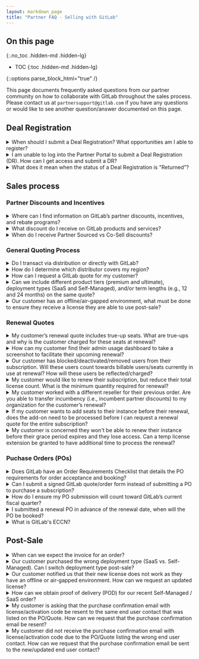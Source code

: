```yaml
---
layout: markdown_page
title: "Partner FAQ - Selling with GitLab"
---
```


## On this page
{:.no_toc .hidden-md .hidden-lg}

- TOC
{:toc .hidden-md .hidden-lg}
<link rel="stylesheet" type="text/css" href="/stylesheets/biztech.css" />
{::options parse_block_html="true" /}



This page documents frequently asked questions from our partner community on how to collaborate with GitLab throughout the sales process. Please contact us at `partnersupport@gitlab.com` if you have any questions or would like to see another question/answer documented on this page.

## Deal Registration

<details>
<summary markdown="span">
When should I submit a Deal Registration? What opportunities am I able to register?
</summary>

GitLab has a [Partner Sourced Deal Registration](https://about.gitlab.com/handbook/sales/field-operations/channel-operations/#partner-sourced-deal-registration) (DR) program for (i) Resale, (ii) MSP, and (iii) Referral opportunities. You should submit a Partner Sourced DR for an opportunity where you are **sourcing net-new business for GitLab**, which can apply to opportunities for new logo, co-term add-on/upsell, or add-on/upsell as part of a renewal. Note, there can only be one Partner Sourced DR approved for an opportunity, as only one partner can source a deal. You should not submit a Partner Sourced DR if you did not source the opportunity, and you will generally receive Co-Sell discounts for these deals. Partner Sourced and Co-Sell opportunities are discussed further in the [Partner handbook](https://about.gitlab.com/handbook/resellers/channel-working-with-GitLab/#definitions-and-qualifications).

GitLab also has a [Service Attach DR](https://about.gitlab.com/handbook/sales/field-operations/channel-operations/#service-attach-opportunities) program which applies to opportunities where partners are selling their own professional services into a customer environment at the time of a GitLab product sale.

</details>

<details>
<summary markdown="span">
I am unable to log into the Partner Portal to submit a Deal Registration (DR). How can I get access and submit a DR? 
</summary>

If you have a Partner Portal account but are unable to login, please [select “Forgot Password”](https://partners.gitlab.com/English/) to reset your password. If you do not have a Partner Portal account, please [select “Request Portal Access”](https://partners.gitlab.com/English/) to set up an account. Please contact `partnersupport@gitlab.com` for assistance ​​if you have followed the directions but are still having issues.

Note, to submit a Deal Registration, you must first be an authorized GitLab partner as well as have completed the [required training](https://about.gitlab.com/handbook/resellers/channel-working-with-GitLab/#training--certification-requirements-for-transactions-deal-registrations-nfrs-and-letters-of-authorization-loas) in order to be granted access to submit a DR.

</details>

<details>
<summary markdown="span">
What does it mean when the status of a Deal Registration is "Returned”?
</summary>

The Channel Account Manager (CAM) assigned to the Deal Registration (DR) has reviewed and sent it back to the resale partner for additional information/context. Once the resale partner reviews and responds to the CAM's feedback, the CAM will be notified to review and action the updated DR.

</details>


## Sales process
### Partner Discounts and Incentives

<details>
<summary markdown="span">
Where can I find information on GitLab’s partner discounts, incentives, and rebate programs?
</summary>

Please review the [GitLab Program Discounts and Incentive Guide](https://partners.gitlab.com/prm/English/s/assets?collectionId=49440) in the GitLab Partner Portal which contains information on our partner discounts, incentives, rebate programs and more. You can also refer to the [Partner handbook](https://about.gitlab.com/handbook/resellers/channel-working-with-GitLab/#definitions-and-qualifications) for an overview.

</details>

<details>
<summary markdown="span">
What discount do I receive on GitLab products and services?
</summary>

Please refer to our [GitLab Partner Price List](https://partners.gitlab.com/prm/English/s/assets?collectionId=49439) which includes the current pricing for all of our products and services along with our discount guidelines in the [GitLab Program Discounts and Incentive Guide](https://partners.gitlab.com/prm/English/s/assets?collectionId=49440).

</details>

<details>
<summary markdown="span">
When do I receive Partner Sourced vs Co-Sell discounts?
</summary>

If the opportunity is for new or add-on/upsell business:
- **sourced** by the partner (including adding licenses as part of a renewal opportunity), the partner should submit a Partner Sourced Deal Registration (DR) for the opportunity. If the DR is approved, GitLab will provide Partner Sourced discounts for the new or add-on/upsell portion of the deal.
- **not sourced** by the partner, the partner will generally receive co-sell discounts.

If the opportunity is a flat renewal, please refer to the [Partner Operations handbook](https://about.gitlab.com/handbook/sales/field-operations/channel-operations/#incumbency-renewals) for rules on partner incumbency.

Please refer to the [GitLab Program Discounts Incentive Guide](https://partners.gitlab.com/prm/English/s/assets?collectionId=49439) for more information regarding our partner program discounts.

</details>


### General Quoting Process

<details>
<summary markdown="span">
Do I transact via distribution or directly with GitLab? 
</summary>

Open Partners located in regions/countries:
- **with** Authorized GitLab Distributors are required to purchase GitLab via those distributors. 
- **without** Authorized GitLab Distributors may purchase directly from GitLab

Select Partners may choose to transact directly with GitLab (excluding certain regions) or via the region's authorized distributor(s). 

Refer to the [Partner Operations handbook](https://about.gitlab.com/handbook/sales/field-operations/channel-operations/#distributor-requirements-and-coverage-by-geo-and-market) for more information on distribution coverage, requirements, and contact information.

</details>

<details>
<summary markdown="span">
How do I determine which distributor covers my region?
</summary>

Please refer to the [Partner Operations handbook](https://about.gitlab.com/handbook/sales/field-operations/channel-operations/#distributor-requirements-and-coverage-by-geo-and-market) for details on distribution coverage, requirements, and contact information.

</details>

<details>
<summary markdown="span">
How can I request a GitLab quote for my customer?
</summary>

- Open partners with an Authorized Distributor in region should [contact their distributor](https://about.gitlab.com/handbook/sales/field-operations/channel-operations/#distributor-requirements-and-coverage-by-geo-and-market).
- Select partners that transact directly with GitLab and/or Open partners without an Authorized Distributor in region should contact the GitLab sales representative for the customer account. Please contact your Channel Account Manager or `partnersupport@gitlab.com` if you are unsure of which GitLab sales representative to contact for your quote request

</details>

<details>
<summary markdown="span">
Can we include different product tiers (premium and ultimate), deployment types (SaaS and Self-Managed), and/or term lengths (e.g., 12 and 24 months) on the same quote?
</summary>

No, we cannot mix product tiers, deployment types, and/or term lengths on the same quote. Please refer to the [Deal Desk handbook](https://about.gitlab.com/handbook/sales/field-operations/sales-operations/deal-desk/#quoting-different-product-tiers-deployment-types-and-term-lengths-on-the-same-quote) for more information.

</details>

<details>
<summary markdown="span">
Our customer has an offline/air-gapped environment, what must be done to ensure they receive a license they are able to use post-sale?
</summary>

Please let the GitLab Sales team know your customer has an offline/air-gapped environment when requesting a quote so they are able to request necessary approvals for the applicable license during the quoting process.

</details>


### Renewal Quotes

<details>
<summary markdown="span">
My customer’s renewal quote includes true-up seats. What are true-ups and why is the customer charged for these seats at renewal?
</summary>

The customer purchased a specific number of seats in their original subscription. If the customer adds more users to their GitLab instance than the number they are licensed for during the subscription period, payment for the additional/overage users is required at time of renewal. 

Note, “Users over subscription ([Self-Managed](https://docs.gitlab.com/ee/subscriptions/self_managed/#users-over-subscription)) / “Seats owed” ([SaaS](https://docs.gitlab.com/ee/subscriptions/gitlab_com/#seats-owed)) in the customer’s admin dashboard represent the number of overage users the customer incurred during the subscription term. Please refer the customer to these guides for how to locate their admin dashboard for [Self-Managed](https://docs.gitlab.com/ee/subscriptions/self_managed/#view-your-subscription) and [SaaS](https://docs.gitlab.com/ee/subscriptions/gitlab_com/#view-your-gitlab-saas-subscription) subscriptions.

</details>

<details>
<summary markdown="span">
How can my customer find their admin usage dashboard to take a screenshot to facilitate their upcoming renewal?
</summary>

Please refer the customer to these guides on how to locate their admin dashboard for [Self Managed](https://docs.gitlab.com/ee/subscriptions/self_managed/#view-your-subscription) and [SaaS](https://docs.gitlab.com/ee/subscriptions/gitlab_com/#view-your-gitlab-saas-subscription) subscriptions.

</details>

<details>
<summary markdown="span">
Our customer has blocked/deactivated/removed users from their subscription. Will these users count towards billable users/seats currently in use at renewal? How will these users be reflected/charged?
</summary>

Deactivated, blocked, and removed users don’t count as “Billable Users (Self-Managed) / “Seats currently in use” (SaaS) in the current subscription. However, they may count toward overages in the subscribed seat count which will be charged as true-ups at renewal. Refer to [Self-Managed](https://docs.gitlab.com/ee/subscriptions/self_managed/#billable-users) and [SaaS]([https://docs.gitlab.com/ee/subscriptions/gitlab_com/#remove-users-from-your-subscription](url)) subscription documentation for more information.

</details>

<details>
<summary markdown="span">
My customer would like to renew their subscription, but reduce their total license count. What is the minimum quantity required for renewal?
</summary>

The minimum quantity required to be renewed is the customers "Billable users" (Self-Managed) or "Seats currently in use" (SaaS) in order to have an active instance post renewal. If the customer wants to renew fewer users than those currently active, they will need to remove the excess users from their instance. Refer to the following guides for details on where a customer can view their usage and/or instructions on how to block, deactivate, or remove users: [Self-Managed](https://docs.gitlab.com/ee/subscriptions/self_managed/#view-user-totals), [SaaS](https://docs.gitlab.com/ee/subscriptions/gitlab_com/#view-your-gitlab-saas-subscription).

</details>

<details>
<summary markdown="span">
My customer worked with a different reseller for their previous order. Are you able to transfer incumbency (i.e., incumbent partner discounts) to my organization for the customer’s renewal?
</summary>

Yes, if the customer provides formal communication through email to confirm they would like to work with you for this renewal (i.e., the new reseller), we are able to transfer incumbency discounts. Refer to the [Partner Operations handbook](https://about.gitlab.com/handbook/sales/field-operations/channel-operations/#incumbency-renewals) for further details.

</details>

<details>
<summary markdown="span">
If my customer wants to add seats to their instance before their renewal, does the add-on need to be processed before I can request a renewal quote for the entire subscription?
</summary>

Yes, for the customer’s overall license count to be accurate during the renewal, add-on licenses need to be fully processed before GitLab can generate a renewal quote. Refer to the [Deal Desk handbook](https://about.gitlab.com/handbook/sales/field-operations/sales-operations/deal-desk/#transacting-a-separate-add-on-opportunity-prior-to-renewal) for further guidance.

</details>

<details>
<summary markdown="span">
My customer is concerned they won't be able to renew their instance before their grace period expires and they lose access. Can a temp license extension be granted to have additional time to process the renewal?
</summary>

On a case-by-case basis, your GitLab sales representative can request a temporary license extension in order to prevent loss of access to a subscription. Please contact your sales team for more information.

</details>


### Puchase Orders (POs)

<details>
<summary markdown="span">
Does GitLab have an Order Requirements Checklist that details the PO requirements for order acceptance and booking?
</summary>

Please refer to the [Sales Order Processing handbook](https://about.gitlab.com/handbook/sales/field-operations/order-processing/#submit-an-opportunity-for-booking) for opportunity booking requirements.

</details>

<details>
<summary markdown="span">
Can I submit a signed GitLab quote/order form instead of submitting a PO to purchase a subscription?
</summary>

A signed GitLab quote/order form is acceptable in place of a PO as long as the details meet our opportunity booking requirements. Please ensure a signature, full name, title and date are all listed on the GitLab quote/order form.

</details>

<details>
<summary markdown="span">
How do I ensure my PO submission will count toward GitLab’s current fiscal quarter? 
</summary>

Please refer to the guidelines listed in the [Sales Order Processing handbook](https://about.gitlab.com/handbook/sales/field-operations/order-processing/#end-of-quarter-bookings) regarding end-of-quarter bookings.

</details>

<details>
<summary markdown="span">
I submitted a renewal PO in advance of the renewal date, when will the PO be booked? 
</summary>

[New business, add-on](https://about.gitlab.com/handbook/sales/field-operations/order-processing/#new-businessadd-on-opportunities), and [renewal](https://about.gitlab.com/handbook/sales/field-operations/order-processing/#renewal-opportunities) orders are processed no more than 15 days prior to an opportunity's close date. Note, the start date for renewals is the last day of the customers current subscription term.

</details>

<details>
<summary markdown="span">
What is GitLab's ECCN? 
</summary>

You can find our ECCN in our [Trade Compliance handbook](https://about.gitlab.com/handbook/legal/trade-compliance/#how-do-trade-control-laws-apply-to-gitlab-software).

</details>


## Post-Sale

<details>
<summary markdown="span">
When can we expect the invoice for an order?
</summary>

Invoices are sent [24 - 48 hours after the opportunity closes](https://about.gitlab.com/handbook/finance/accounting/finance-ops/billing-ops/#standard-operating-process).

</details>

<details>
<summary markdown="span">
Our customer purchased the wrong deployment type (SaaS vs. Self-Managed). Can I switch deployment type post-sale?
</summary>

Yes, this change can generally be made by processing a new zero dollar order to facilitate the switch. Please contact the sales representative you worked with on the opportunity so that they may facilitate next steps. 

</details>

<details>
<summary markdown="span">
Our customer notified us that their new license does not work as they have an offline or air-gapped environment. How can we request an updated license?
</summary>

Please contact the sales representative you worked with on the opportunity to request an updated license. Note, the sales representative will need to request and receive executive approvals before our support team can process the request.

</details>

<details>
<summary markdown="span">
How can we obtain proof of delivery (POD) for our recent Self-Managed / SaaS order?
</summary>

The partner contact that receives the GitLab invoice will also receive a copy of the customer purchase confirmation email (i.e., copy of the Self-Managed license activation or SaaS notification email sent to the customer). Please connect with this contact to obtain the POD. 

**Note**, on a two-tier deal, the distributor is invoiced by GitLab and thus the distributor receives the POD. Please connect with the distributor to obtain the POD if you have purchased through distribution.

</details>

<details>
<summary markdown="span">
My customer is asking that the purchase confirmation email with license/activation code be resent to the same end user contact that was listed on the PO/Quote. How can we request that the purchase confirmation email be resent?
</summary>

The partner that received the Gitlab invoice (i.e., Distributor for two-tier deal, Reseller for one-tier deal) needs to [submit the support ticket](https://support.gitlab.com/hc/en-us/requests/new) with the GitLab invoice attached to request the purchase confirmation email be resent to the same end user contact.

</details>

<details>
<summary markdown="span">
My customer did not receive the purchase confirmation email with license/activation code due to the PO/Quote listing the wrong end user contact. How can we request that the purchase confirmation email be sent to the new/updated end user contact? 
</summary>

The partner that received the Gitlab invoice (i.e., Distributor for two-tier deal, Reseller for one-tier deal) needs to [submit the support ticket](https://support.gitlab.com/hc/en-us/requests/new) with the GitLab invoice attached to request the purchase confirmation email be sent to a new end user contact.

</details>
